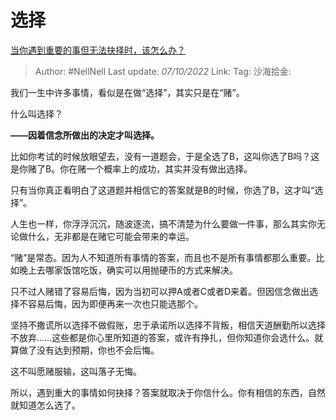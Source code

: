 # 选择

[当你遇到重要的事但无法抉择时，该怎么办？](https://www.zhihu.com/question/328364295/answer/2702101145)

> Author: #NellNell
> Last update: *07/10/2022*
> Link:
> Tag:
> 沙海拾金:

我们一生中许多事情，看似是在做“选择”，其实只是在“赌”。

什么叫选择？

**——因着信念所做出的决定才叫选择。**

比如你考试的时候放眼望去，没有一道题会，于是全选了B，这叫你选了B吗？这是你赌了B。你在赌一个概率上的成功，其实并没有做出选择。

只有当你真正看明白了这道题并相信它的答案就是B的时候，你选了B，这才叫“选择”。

人生也一样，你浮浮沉沉，随波逐流，搞不清楚为什么要做一件事，那么其实你无论做什么，无非都是在赌它可能会带来的幸运。

“赌”是常态。因为人不知道所有事情的答案，而且也不是所有事情都那么重要。比如晚上去哪家饭馆吃饭，确实可以用抛硬币的方式来解决。

只不过人赌错了容易后悔，因为当初可以押A或者C或者D来着。但因信念做出选择不容易后悔，因为即便再来一次也只能选那个。

坚持不撒谎所以选择不做假账，忠于承诺所以选择不背叛，相信天道酬勤所以选择不放弃……这些都是你心里所知道的答案，或许有挣扎，但你知道你会选什么。就算做了没有达到预期，你也不会后悔。

这不叫愿赌服输，这叫落子无悔。

所以，遇到重大的事情如何抉择？答案就取决于你信什么。你有相信的东西，自然就知道怎么选了。
